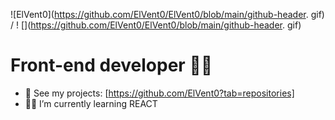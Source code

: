 <!-- ![ElVent0](https://github.com/ElVent0/ElVent0/blob/main/github-header.gif) -->

![ElVent0](https://github.com/ElVent0/ElVent0/blob/main/github-header. gif) / ! [](https://github.com/ElVent0/ElVent0/blob/main/github-header. gif)

# Front-end developer 🐱‍💻

- 📁 See my projects: [https://github.com/ElVent0?tab=repositories]
- 👨‍💻 I’m currently learning REACT
